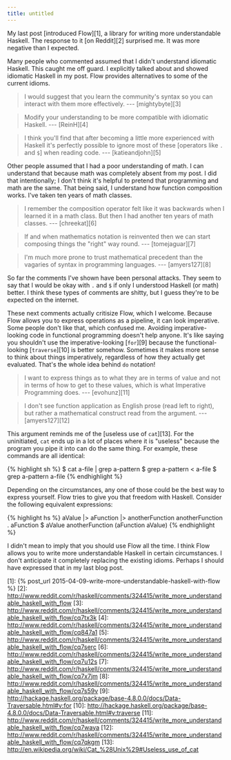 ```yaml
---
title: untitled
---
```


My last post [introduced Flow][1], a library for writing more
understandable Haskell. The response to it [on Reddit][2] surprised
me. It was more negative than I expected.

Many people who commented assumed that I didn't understand idiomatic
Haskell. This caught me off guard. I explicitly talked about and
showed idiomatic Haskell in my post. Flow provides alternatives to
some of the current idioms.

> I would suggest that you learn the community's syntax so you can
> interact with them more effectively. --- [mightybyte][3]

> Modify your understanding to be more compatible with idiomatic
> Haskell. --- [ReinH][4]

> I think you'll find that after becoming a little more experienced
> with Haskell it's perfectly possible to ignore most of these
> [operators like `.` and `$`] when reading code. --- [katieandjohn][5]

Other people assumed that I had a poor understanding of math. I can
understand that because math was completely absent from my post. I
did that intentionally; I don't think it's helpful to pretend that
programming and math are the same. That being said, I understand
how function composition works. I've taken ten years of math classes.

> I remember the composition operator felt like it was backwards
> when I learned it in a math class. But then I had another ten years
> of math classes. --- [chreekat][6]

> If and when mathematics notation is reinvented then we can start
> composing things the "right" way round. --- [tomejaguar][7]

> I'm much more prone to trust mathematical precedent than the
> vagaries of syntax in programming languages. --- [amyers127][8]

So far the comments I've shown have been personal attacks. They
seem to say that I would be okay with `.` and `$` if only I understood
Haskell (or math) better. I think these types of comments are shitty,
but I guess they're to be expected on the internet.

These next comments actually critisize Flow, which I welcome. Because
Flow allows you to express operations as a pipeline, it can look
imperative. Some people don't like that, which confused me. Avoiding
imperative-looking code in functional programming doesn't help
anyone. It's like saying you shouldn't use the imperative-looking
[`for`][9] because the functional-looking [`traverse`][10] is better
somehow. Sometimes it makes more sense to think about things
imperatively, regardless of how they actually get evaluated. That's
the whole idea behind `do` notation!

> I want to express things as to what they are in terms of value
> and not in terms of how to get to these values, which is what
> Imperative Programming does. --- [evohunz][11]

> I don't see function application as English prose (read left to
> right), but rather a mathematical construct read from the argument.
> --- [amyers127][12]

This argument reminds me of the [useless use of `cat`][13]. For the
uninitiated, `cat` ends up in a lot of places where it is "useless"
because the program you pipe it into can do the same thing. For
example, these commands are all identical:

{% highlight sh %}
$ cat a-file | grep a-pattern
$ grep a-pattern < a-file
$ grep a-pattern a-file
{% endhighlight %}

Depending on the circumstances, any one of those could be the best
way to express yourself. Flow tries to give you that freedom with
Haskell. Consider the following equivalent expressions:

{% highlight hs %}
aValue |> aFunction |> anotherFunction
anotherFunction . aFunction $ aValue
anotherFunction (aFunction aValue)
{% endhighlight %}

I didn't mean to imply that you should use Flow all the time. I
think Flow allows you to write more understandable Haskell in certain
circumstances. I don't anticipate it completely replacing the
existing idioms. Perhaps I should have expressed that in my last
blog post.

[1]: {% post_url 2015-04-09-write-more-understandable-haskell-with-flow %}
[2]: http://www.reddit.com/r/haskell/comments/324415/write_more_understandable_haskell_with_flow
[3]: http://www.reddit.com/r/haskell/comments/324415/write_more_understandable_haskell_with_flow/cq7tx3k
[4]: http://www.reddit.com/r/haskell/comments/324415/write_more_understandable_haskell_with_flow/cq847a1
[5]: http://www.reddit.com/r/haskell/comments/324415/write_more_understandable_haskell_with_flow/cq7serc
[6]: http://www.reddit.com/r/haskell/comments/324415/write_more_understandable_haskell_with_flow/cq7u12s
[7]: http://www.reddit.com/r/haskell/comments/324415/write_more_understandable_haskell_with_flow/cq7x7jm
[8]: http://www.reddit.com/r/haskell/comments/324415/write_more_understandable_haskell_with_flow/cq7s59v
[9]: http://hackage.haskell.org/package/base-4.8.0.0/docs/Data-Traversable.html#v:for
[10]: http://hackage.haskell.org/package/base-4.8.0.0/docs/Data-Traversable.html#v:traverse
[11]: http://www.reddit.com/r/haskell/comments/324415/write_more_understandable_haskell_with_flow/cq7waya
[12]: http://www.reddit.com/r/haskell/comments/324415/write_more_understandable_haskell_with_flow/cq7qkgm
[13]: http://en.wikipedia.org/wiki/Cat_%28Unix%29#Useless_use_of_cat

